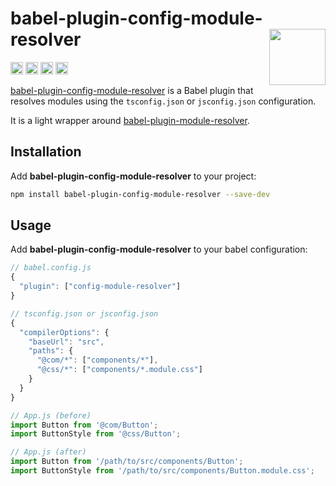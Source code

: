 # babel-plugin-config-module-resolver [<img src="https://avatars.githubusercontent.com/u/52989093" alt="" width="90" height="90" align="right">][jsxtools]

[<img alt="npm version" src="https://img.shields.io/npm/v/babel-plugin-config-module-resolver.svg" height="20">](https://www.npmjs.com/package/babel-plugin-config-module-resolver)
[<img alt="build status" src="https://img.shields.io/travis/jsxtools/jsxtools/master.svg" height="20">](https://travis-ci.org/jsxtools/jsxtools/jsxtools)
[<img alt="issue tracker" src="https://img.shields.io/github/issues/jsxtools/jsxtools/babel-plugin-config-module-resolver.svg" height="20">](https://github.com/jsxtools/jsxtools/issues?q=is:issue+is:open+label:babel-plugin-config-module-resolver)
[<img alt="pull requests" src="https://img.shields.io/github/issues-pr/jsxtools/jsxtools/babel-plugin-config-module-resolver.svg" height="20">](https://github.com/jsxtools/jsxtools/pulls?q=is:pr+is:open+label:babel-plugin-config-module-resolver)

[babel-plugin-config-module-resolver] is a Babel plugin that resolves modules
using the `tsconfig.json` or `jsconfig.json` configuration.

It is a light wrapper around [babel-plugin-module-resolver].

## Installation

Add **babel-plugin-config-module-resolver** to your project:

```sh
npm install babel-plugin-config-module-resolver --save-dev
```

## Usage

Add **babel-plugin-config-module-resolver** to your babel configuration:

```js
// babel.config.js
{
  "plugin": ["config-module-resolver"]
}
```

```js
// tsconfig.json or jsconfig.json
{
  "compilerOptions": {
    "baseUrl": "src",
    "paths": {
      "@com/*": ["components/*"],
      "@css/*": ["components/*.module.css"]
    }
  }
}
```

```js
// App.js (before)
import Button from '@com/Button';
import ButtonStyle from '@css/Button';

// App.js (after)
import Button from '/path/to/src/components/Button';
import ButtonStyle from '/path/to/src/components/Button.module.css';
```

[babel-plugin-module-resolver]: https://github.com/tleunen/babel-plugin-module-resolver
[babel-plugin-config-module-resolver]: https://github.com/jsxtools/jsxtools/tree/master/packages/babel-plugin-config-module-resolver
[jsxtools]: https://github.com/jsxtools/jsxtools

[cli-img]: https://img.shields.io/travis/jsxtools/jsxtools/master.svg
[cli-url]: https://travis-ci.org/jsxtools/jsxtools
[git-img]: https://img.shields.io/github/issues/jsxtools/jsxtools/babel-plugin-config-module-resolver.svg
[git-url]: https://github.com/jsxtools/jsxtools/issues
[gpr-img]: https://img.shields.io/github/issues-pr/jsxtools/jsxtools/babel-plugin-config-module-resolver.svg
[gpr-url]: https://github.com/jsxtools/jsxtools/pulls
